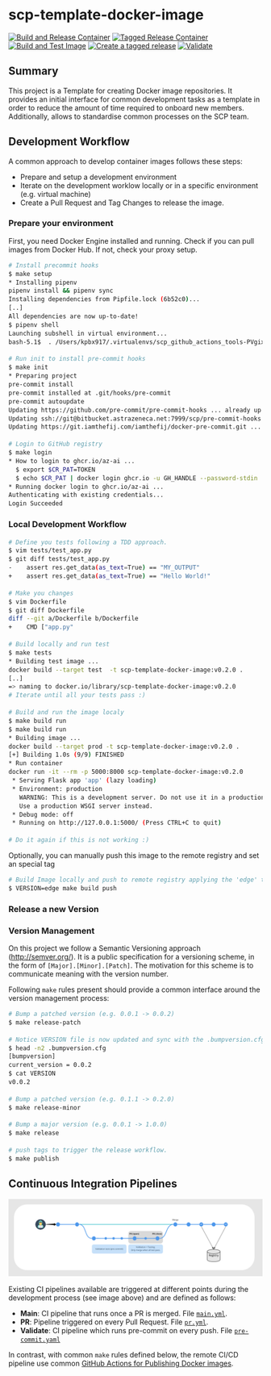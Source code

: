 # scp-template-docker-image

[![Build and Release Container](https://github.com/az-scp/scp-template-docker-image/actions/workflows/main.yaml/badge.svg)](https://github.com/az-scp/scp-template-docker-image/actions/workflows/main.yaml)
[![Tagged Release Container](https://github.com/az-scp/scp-template-docker-image/actions/workflows/release.yaml/badge.svg)](https://github.com/az-scp/scp-template-docker-image/actions/workflows/release.yaml)
[![Build and Test Image](https://github.com/az-scp/scp-template-docker-image/actions/workflows/pr.yaml/badge.svg)](https://github.com/az-scp/scp-template-docker-image/actions/workflows/pr.yaml)
[![Create a tagged release](https://github.com/az-scp/scp-template-docker-image/actions/workflows/tag.yaml/badge.svg)](https://github.com/az-scp/scp-template-docker-image/actions/workflows/tag.yaml)
[![Validate](https://github.com/az-scp/scp-template-docker-image/actions/workflows/pre-commit.yaml/badge.svg)](https://github.com/az-scp/scp-template-docker-image/actions/workflows/pre-commit.yaml)
## Summary
This project is a Template for creating Docker image repositories. It provides an initial interface for common development tasks as a template in order to reduce the amount of time required to onboard new members. Additionally, allows to standardise common processes on the SCP team.


## Development Workflow
A common approach to develop container images follows these steps:

* Prepare and setup a development environment
* Iterate on the development worklow locally or in a specific environment (e.g. virtual machine)
* Create a Pull Request and Tag Changes to release the image.

### Prepare your environment
First, you need Docker Engine installed and running. Check if you can pull images from Docker Hub. If not, check  your proxy setup.

```bash
# Install precommit hooks
$ make setup
* Installing pipenv
pipenv install && pipenv sync
Installing dependencies from Pipfile.lock (6b52c0)...
[..]
All dependencies are now up-to-date!
$ pipenv shell
Launching subshell in virtual environment...
bash-5.1$  . /Users/kpbx917/.virtualenvs/scp_github_actions_tools-PVgixaua/bin/activate

# Run init to install pre-commit hooks
$ make init
* Preparing project
pre-commit install
pre-commit installed at .git/hooks/pre-commit
pre-commit autoupdate
Updating https://github.com/pre-commit/pre-commit-hooks ... already up to date.
Updating ssh://git@bitbucket.astrazeneca.net:7999/scp/pre-commit-hooks ... already up to date.
Updating https://git.iamthefij.com/iamthefij/docker-pre-commit.git ... already up to date.

# Login to GitHub registry
$ make login
* How to login to ghcr.io/az-ai ...
  $ export $CR_PAT=TOKEN
  $ echo $CR_PAT | docker login ghcr.io -u GH_HANDLE --password-stdin
* Running docker login to ghcr.io/az-ai ...
Authenticating with existing credentials...
Login Succeeded
```

### Local Development Workflow
```bash
# Define you tests following a TDD approach.
$ vim tests/test_app.py
$ git diff tests/test_app.py
-    assert res.get_data(as_text=True) == "MY_OUTPUT"
+    assert res.get_data(as_text=True) == "Hello World!"

# Make you changes
$ vim Dockerfile
$ git diff Dockerfile
diff --git a/Dockerfile b/Dockerfile
+    CMD ["app.py"

# Build locally and run test
$ make tests
* Building test image ...
docker build --target test  -t scp-template-docker-image:v0.2.0 .
[..]
=> naming to docker.io/library/scp-template-docker-image:v0.2.0
# Iterate until all your tests pass :)

# Build and run the image localy
$ make build run
$ make build run
* Building image ...
docker build --target prod -t scp-template-docker-image:v0.2.0 .
[+] Building 1.0s (9/9) FINISHED
* Run container
docker run -it --rm -p 5000:8000 scp-template-docker-image:v0.2.0
 * Serving Flask app 'app' (lazy loading)
 * Environment: production
   WARNING: This is a development server. Do not use it in a production deployment.
   Use a production WSGI server instead.
 * Debug mode: off
 * Running on http://127.0.0.1:5000/ (Press CTRL+C to quit)

# Do it again if this is not working :)
```

Optionally, you can manually push this image to the remote registry and set an special tag

```bash
# Build Image locally and push to remote registry applying the 'edge' tag
$ VERSION=edge make build push
```

### Release a new Version

### Version Management

On this project we follow a Semantic Versioning approach (http://semver.org/). It is a public specification for a versioning scheme, in the form of `[Major].[Minor].[Patch]`. The motivation for this scheme is to communicate meaning with the version number.

Following `make` rules present should provide a common interface around the version management process:

```bash
# Bump a patched version (e.g. 0.0.1 -> 0.0.2)
$ make release-patch

# Notice VERSION file is now updated and sync with the .bumpversion.cfg
$ head -n2 .bumpversion.cfg
[bumpversion]
current_version = 0.0.2
$ cat VERSION
v0.0.2

# Bump a patched version (e.g. 0.1.1 -> 0.2.0)
$ make release-minor

# Bump a major version (e.g. 0.0.1 -> 1.0.0)
$ make release

# push tags to trigger the release workflow.
$ make publish
```
## Continuous Integration Pipelines
![GitHub Pipeline](images/pipeline.png)

Existing CI pipelines available are triggered at different points during the development process (see image above) and are defined as follows:

- **Main**: CI pipeline that runs once a PR is merged. File [`main.yml`](.github/workflows/main.yaml).
- **PR**: Pipeline triggered on every Pull Request. File [`pr.yml`](.github/workflows/pr.yaml).
- **Validate**: CI pipeline which runs pre-commit on every push. File [`pre-commit.yaml`](.github/workflows/pre-commit.yaml)

In contrast, with common `make` rules defined below, the remote CI/CD pipeline use common [GitHub Actions for Publishing Docker images](https://docs.github.com/en/actions/guides/publishing-docker-images).
